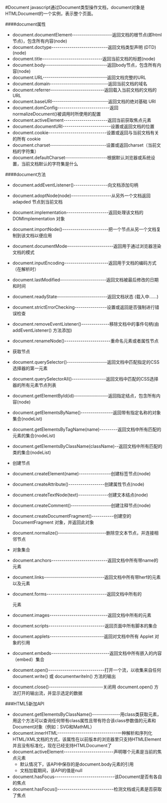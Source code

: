 #Document
javascript通过Document类型操作文档，document对象是HTMLDocument的一个实例，表示整个页面。

####document属性
* document.documentElement--------------------返回文档的根节点(即html节点)，包含所有内容(node)
* document.doctype----------------------------返回文档类型声明 (DTD)(node)
* document.title------------------------------返回当前文档的标题(node)
* document.body-------------------------------返回body节点，包含所有内容(node)
* document.URL--------------------------------返回文档完整的URL
* document.domain-----------------------------返回当前文档的域名
* document.referrer---------------------------返回载入当前文档的文档的 URL
* document.baseURI----------------------------返回文档的绝对基础 URI
* document.domConfig--------------------------返回normalizeDocument()被调用时所使用的配置
* document.activeElement----------------------返回当前获取焦点元素
* document.documentURI------------------------设置或返回文档的位置
* document.cookie-----------------------------设置或返回与当前文档有关的所有 cookie
* document.charset----------------------------设置或返回charset（当前文档的字符集）
* document.defaultCharset---------------------根据默认浏览器或系统设置，当前文档默认的字符集是什么

####document方法
* document.addEventListener()-----------------向文档添加句柄
* document.adoptNode(node)--------------------从另外一个文档返回 adapded 节点到当前文档
* document.implementation---------------------返回处理该文档的 DOMImplementation 对象
* document.importNode()-----------------------把一个节点从另一个文档复制到该文档以便应用
* document.documentMode-----------------------返回用于通过浏览器渲染文档的模式
* document.inputEncoding----------------------返回用于文档的编码方式（在解析时）
* document.lastModified-----------------------返回文档被最后修改的日期和时间
* document.readyState-------------------------返回文档状态 (载入中……)
* document.strictErrorChecking----------------设置或返回是否强制进行错误检查
* document.removeEventListener()--------------移除文档中的事件句柄(由 addEventListener() 方法添加)
* document.renameNode()-----------------------重命名元素或者属性节点


* 获取节点
* document.querySelector()--------------------返回文档中匹配指定的CSS选择器的第一元素
* document.querySelectorAll()-----------------返回文档中匹配的CSS选择器的所有元素节点列表
* document.getElementById(id)-----------------返回指定结点，包含所有内容(node)
* document.getElementsByName()----------------返回带有指定名称的对象集合(nodeList)
* document.getElementsByTagName(name)---------返回文档中所有匹配的元素的集合(nodeList)
* document.getElementsByClassName(className)--返回文档中所有匹配的类的集合(nodeList)


* 创建节点
* document.createElement(name)----------------创建标签节点(node)
* document.createAttribute()------------------创建属性节点(node)
* document.createTextNode(text)---------------创建文本结点(node)
* document.createComment()--------------------创建注释节点(node)
* document.createDocumentFragment()-----------创建空的 DocumentFragment 对象，并返回此对象
* document.normalize()------------------------删除空文本节点，并连接相邻节点


* 对象集合
* document.anchors----------------------------返回文档中所有带name的<a>元素
* document.links------------------------------返回文档中所有带herf的<a>元素以及<area>元素
* document.forms------------------------------返回文档中所有的<form>元素
* document.images-----------------------------返回文档中所有的<img>元素
* document.scripts----------------------------返回页面中所有脚本的集合
* document.applets---------------------------返回对文档中所有 Applet 对象的引用
* document.embeds-----------------------------返回文档中所有嵌入的内容（embed）集合


* document.open()----------------------------打开一个流，以收集来自任何 document.write() 或 documentwriteln() 方法的输出
* document.close()---------------------------关闭用 document.open() 方法打开的输出流，并显示选定的数据

###HTML5新加API
* document.getElementsByClassName()--------------用class类获取元素，用这个方法可以查询任何带有class属性且带有符合该class参数值的元素和Document对象（例如：SVG和MathML）
* document.innerHTML------------------------------一种解析和序列化HTML/XML文档的方式，该属性在以前版本的浏览器里只支持HTMLElement并且没有标准化，现在已经支持HTMLDocument了
* document.activeElement-------------------------声明哪个元素是当前的焦点元素
	* 默认情况下，该API中保存的是document.body元素的引用
	* 文档加载期间，该API的值是null
* document.hasFocus------------------------------该Document是否有各自的焦点
* document.hasFocus()----------------------------检测文档或元素是否获取了焦点
